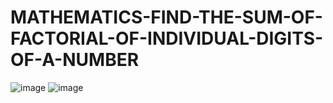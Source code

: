 # MATHEMATICS-FIND-THE-SUM-OF-FACTORIAL-OF-INDIVIDUAL-DIGITS-OF-A-NUMBER
![image](https://user-images.githubusercontent.com/115396834/232336942-1c14135b-f5d9-4e9c-9856-74edaefb78be.png)
![image](https://user-images.githubusercontent.com/115396834/232336955-70b52f4d-0300-4f57-8e87-35a3f278f624.png)
